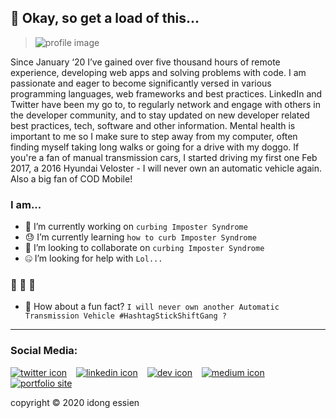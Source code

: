 ## 👋 Okay, so get a load of this... 
> ![profile image][profile-img]

Since January ‘20 I’ve gained over five thousand hours of remote experience, developing web apps and solving problems with code. I am passionate and eager to become significantly versed in various programming languages, web frameworks and best practices. LinkedIn and Twitter have been my go to, to regularly network and engage with others in the developer community, and to stay updated on new developer related best practices, tech, software and other information. Mental health is important to me so I make sure to step away from my computer, often finding myself taking long walks or going for a drive with my doggo. If you're a fan of manual transmission cars, I started driving my first one Feb 2017, a 2016 Hyundai Veloster - I will never own an automatic vehicle again. Also a big fan of COD Mobile!

### I am...
- 😬 I’m currently working on `curbing Imposter Syndrome`
- 😓 I’m currently learning `how to curb Imposter Syndrome`
- 🤭 I’m looking to collaborate on `curbing Imposter Syndrome`
- 🤐 I’m looking for help with `Lol...`
### 🥴 🥴 🥴 
- 🤗 How about a fun fact? `I will never own another Automatic Transmission Vehicle #HashtagStickShiftGang ?`

***

### Social Media:

[![twitter icon][twitter-icon]][twitter] &ensp; [![linkedin icon][linkedin-icon]][linkedin] &ensp; [![dev icon][dev-icon]][dev] &ensp; [![medium icon][medium-icon]][medium] &ensp; [![portfolio site][portsite-icon]][portsite]

copyright &copy; 2020 idong essien

<!-- profile image -->
[profile-img]: https://i.imgur.com/qymk69y.png?2

<!-- social media -->
[twitter]: http://www.twitter.com/idngessnio
[twitter-icon]: https://i.imgur.com/YeP9ifH.png?1

[linkedin]: https://linkedin.com/in/idongessien
[linkedin-icon]: https://i.imgur.com/c10Yeew.png?3

[dev]: https://dev.to/idngessnio
[dev-icon]: https://i.imgur.com/m9s1otB.png?1

[medium]: https://medium.com/@idngessnio
[medium-icon]: https://i.imgur.com/6yT77w0.png?1

[portsite]: https://idngessn.io
[portsite-icon]: https://i.imgur.com/FMjiBzI.jpg?1

<!-- Lambda link -->
[Lambda School]: https://lambdaschool.com
